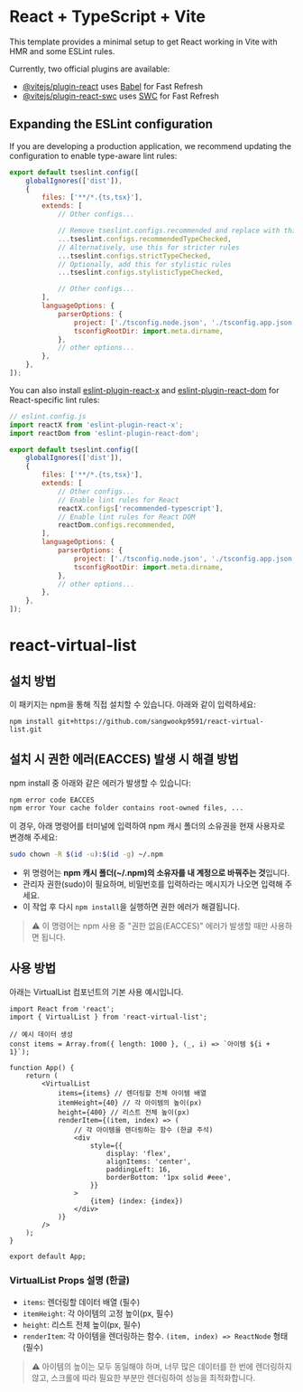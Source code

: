 # React + TypeScript + Vite

This template provides a minimal setup to get React working in Vite with HMR and some ESLint rules.

Currently, two official plugins are available:

-   [@vitejs/plugin-react](https://github.com/vitejs/vite-plugin-react/blob/main/packages/plugin-react) uses [Babel](https://babeljs.io/) for Fast Refresh
-   [@vitejs/plugin-react-swc](https://github.com/vitejs/vite-plugin-react/blob/main/packages/plugin-react-swc) uses [SWC](https://swc.rs/) for Fast Refresh

## Expanding the ESLint configuration

If you are developing a production application, we recommend updating the configuration to enable type-aware lint rules:

```js
export default tseslint.config([
    globalIgnores(['dist']),
    {
        files: ['**/*.{ts,tsx}'],
        extends: [
            // Other configs...

            // Remove tseslint.configs.recommended and replace with this
            ...tseslint.configs.recommendedTypeChecked,
            // Alternatively, use this for stricter rules
            ...tseslint.configs.strictTypeChecked,
            // Optionally, add this for stylistic rules
            ...tseslint.configs.stylisticTypeChecked,

            // Other configs...
        ],
        languageOptions: {
            parserOptions: {
                project: ['./tsconfig.node.json', './tsconfig.app.json'],
                tsconfigRootDir: import.meta.dirname,
            },
            // other options...
        },
    },
]);
```

You can also install [eslint-plugin-react-x](https://github.com/Rel1cx/eslint-react/tree/main/packages/plugins/eslint-plugin-react-x) and [eslint-plugin-react-dom](https://github.com/Rel1cx/eslint-react/tree/main/packages/plugins/eslint-plugin-react-dom) for React-specific lint rules:

```js
// eslint.config.js
import reactX from 'eslint-plugin-react-x';
import reactDom from 'eslint-plugin-react-dom';

export default tseslint.config([
    globalIgnores(['dist']),
    {
        files: ['**/*.{ts,tsx}'],
        extends: [
            // Other configs...
            // Enable lint rules for React
            reactX.configs['recommended-typescript'],
            // Enable lint rules for React DOM
            reactDom.configs.recommended,
        ],
        languageOptions: {
            parserOptions: {
                project: ['./tsconfig.node.json', './tsconfig.app.json'],
                tsconfigRootDir: import.meta.dirname,
            },
            // other options...
        },
    },
]);
```

# react-virtual-list

## 설치 방법

이 패키지는 npm을 통해 직접 설치할 수 있습니다. 아래와 같이 입력하세요:

```
npm install git+https://github.com/sangwookp9591/react-virtual-list.git
```

## 설치 시 권한 에러(EACCES) 발생 시 해결 방법

npm install 중 아래와 같은 에러가 발생할 수 있습니다:

```
npm error code EACCES
npm error Your cache folder contains root-owned files, ...
```

이 경우, 아래 명령어를 터미널에 입력하여 npm 캐시 폴더의 소유권을 현재 사용자로 변경해 주세요:

```bash
sudo chown -R $(id -u):$(id -g) ~/.npm
```

-   위 명령어는 **npm 캐시 폴더(~/.npm)의 소유자를 내 계정으로 바꿔주는 것**입니다.
-   관리자 권한(sudo)이 필요하며, 비밀번호를 입력하라는 메시지가 나오면 입력해 주세요.
-   이 작업 후 다시 `npm install`을 실행하면 권한 에러가 해결됩니다.

> ⚠️ 이 명령어는 npm 사용 중 "권한 없음(EACCES)" 에러가 발생할 때만 사용하면 됩니다.

## 사용 방법

아래는 VirtualList 컴포넌트의 기본 사용 예시입니다.

```tsx
import React from 'react';
import { VirtualList } from 'react-virtual-list';

// 예시 데이터 생성
const items = Array.from({ length: 1000 }, (_, i) => `아이템 ${i + 1}`);

function App() {
    return (
        <VirtualList
            items={items} // 렌더링할 전체 아이템 배열
            itemHeight={40} // 각 아이템의 높이(px)
            height={400} // 리스트 전체 높이(px)
            renderItem={(item, index) => (
                // 각 아이템을 렌더링하는 함수 (한글 주석)
                <div
                    style={{
                        display: 'flex',
                        alignItems: 'center',
                        paddingLeft: 16,
                        borderBottom: '1px solid #eee',
                    }}
                >
                    {item} (index: {index})
                </div>
            )}
        />
    );
}

export default App;
```

### VirtualList Props 설명 (한글)

-   `items`: 렌더링할 데이터 배열 (필수)
-   `itemHeight`: 각 아이템의 고정 높이(px, 필수)
-   `height`: 리스트 전체 높이(px, 필수)
-   `renderItem`: 각 아이템을 렌더링하는 함수. `(item, index) => ReactNode` 형태 (필수)

> ⚠️ 아이템의 높이는 모두 동일해야 하며, 너무 많은 데이터를 한 번에 렌더링하지 않고, 스크롤에 따라 필요한 부분만 렌더링하여 성능을 최적화합니다.
